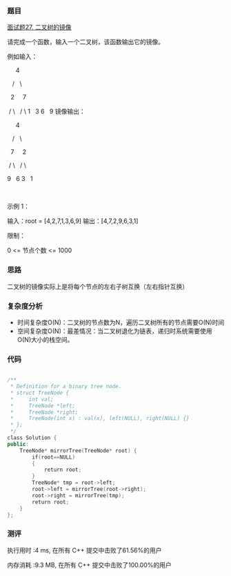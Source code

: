 ### 题目
[面试题27. 二叉树的镜像](https://leetcode-cn.com/problems/er-cha-shu-de-jing-xiang-lcof/)

请完成一个函数，输入一个二叉树，该函数输出它的镜像。

例如输入：

     4
     
   /   \\
   
  2     7
  
 / \\   / \\
1   3 6   9
镜像输出：

     4
     
   /   \\
   
  7     2
  
 / \\   / \\
 
9   6 3   1

 

示例 1：

输入：root = [4,2,7,1,3,6,9]
输出：[4,7,2,9,6,3,1]
 

限制：

0 <= 节点个数 <= 1000


### 思路
 二叉树的镜像实际上是将每个节点的左右子树互换（左右指针互换）

### 复杂度分析
- 时间复杂度O(N)：二叉树的节点数为N，遍历二叉树所有的节点需要O(N)时间
- 空间复杂度O(N)：最差情况：当二叉树退化为链表，递归时系统需要使用O(N)大小的栈空间。


### 代码
```cpp

/**
 * Definition for a binary tree node.
 * struct TreeNode {
 *     int val;
 *     TreeNode *left;
 *     TreeNode *right;
 *     TreeNode(int x) : val(x), left(NULL), right(NULL) {}
 * };
 */
class Solution {
public:
    TreeNode* mirrorTree(TreeNode* root) {
        if(root==NULL)
        {
            return root;
        }
        TreeNode* tmp = root->left;
        root->left = mirrorTree(root->right);
        root->right = mirrorTree(tmp);
        return root;
    }
};


```

### 测评
执行用时 :4 ms, 在所有 C++ 提交中击败了61.56%的用户

内存消耗 :9.3 MB, 在所有 C++ 提交中击败了100.00%的用户
